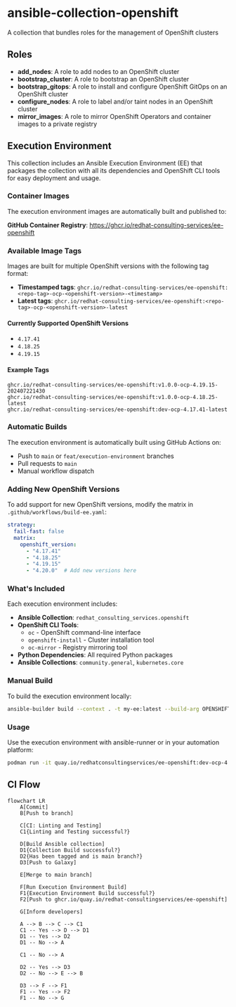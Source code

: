 # ansible-collection-openshift

A collection that bundles roles for the management of OpenShift clusters

## Roles

- **add_nodes**: A role to add nodes to an OpenShift cluster
- **bootstrap_cluster**: A role to bootstrap an OpenShift cluster
- **bootstrap_gitops**: A role to install and configure OpenShift GitOps on an OpenShift cluster
- **configure_nodes**: A role to label and/or taint nodes in an OpenShift cluster
- **mirror_images**: A role to mirror OpenShift Operators and container images to a private registry

## Execution Environment

This collection includes an Ansible Execution Environment (EE) that packages the collection with all its dependencies and OpenShift CLI tools for easy deployment and usage.

### Container Images

The execution environment images are automatically built and published to:

**GitHub Container Registry**: <https://ghcr.io/redhat-consulting-services/ee-openshift>

### Available Image Tags

Images are built for multiple OpenShift versions with the following tag format:

- **Timestamped tags**: `ghcr.io/redhat-consulting-services/ee-openshift:<repo-tag>-ocp-<openshift-version>-<timestamp>`
- **Latest tags**: `ghcr.io/redhat-consulting-services/ee-openshift:<repo-tag>-ocp-<openshift-version>-latest`

#### Currently Supported OpenShift Versions

- `4.17.41`
- `4.18.25`
- `4.19.15`

#### Example Tags

```text
ghcr.io/redhat-consulting-services/ee-openshift:v1.0.0-ocp-4.19.15-202407221430
ghcr.io/redhat-consulting-services/ee-openshift:v1.0.0-ocp-4.18.25-latest
ghcr.io/redhat-consulting-services/ee-openshift:dev-ocp-4.17.41-latest
```

### Automatic Builds

The execution environment is automatically built using GitHub Actions on:

- Push to `main` or `feat/execution-environment` branches
- Pull requests to `main`
- Manual workflow dispatch

### Adding New OpenShift Versions

To add support for new OpenShift versions, modify the matrix in `.github/workflows/build-ee.yaml`:

```yaml
strategy:
  fail-fast: false
  matrix:
    openshift_version:
      - "4.17.41"
      - "4.18.25"
      - "4.19.15"
      - "4.20.0"  # Add new versions here
```

### What's Included

Each execution environment includes:

- **Ansible Collection**: `redhat_consulting_services.openshift`
- **OpenShift CLI Tools**:
  - `oc` - OpenShift command-line interface
  - `openshift-install` - Cluster installation tool
  - `oc-mirror` - Registry mirroring tool
- **Python Dependencies**: All required Python packages
- **Ansible Collections**: `community.general`, `kubernetes.core`

### Manual Build

To build the execution environment locally:

```bash
ansible-builder build --context . -t my-ee:latest --build-arg OPENSHIFT_VERSION=4.19.15
```

### Usage

Use the execution environment with ansible-runner or in your automation platform:

```bash
podman run -it quay.io/redhatconsultingservices/ee-openshift:dev-ocp-4.19.15-latest ansible-playbook my-playbook.yml
```

## CI Flow

```mermaid
flowchart LR
    A[Commit]
    B[Push to branch]

    C[CI: Linting and Testing]
    C1{Linting and Testing successful?}

    D[Build Ansible collection]
    D1{Collection Build successful?}
    D2{Has been tagged and is main branch?}
    D3[Push to Galaxy]

    E[Merge to main branch]

    F[Run Execution Environment Build]
    F1{Execution Environment Build successful?}
    F2[Push to ghcr.io/quay.io/redhat-consultingservices/ee-openshift]

    G[Inform developers]

    A --> B --> C --> C1
    C1 -- Yes --> D --> D1
    D1 -- Yes --> D2
    D1 -- No --> A

    C1 -- No --> A

    D2 -- Yes --> D3
    D2 -- No --> E --> B

    D3 --> F --> F1
    F1 -- Yes --> F2
    F1 -- No --> G
```
